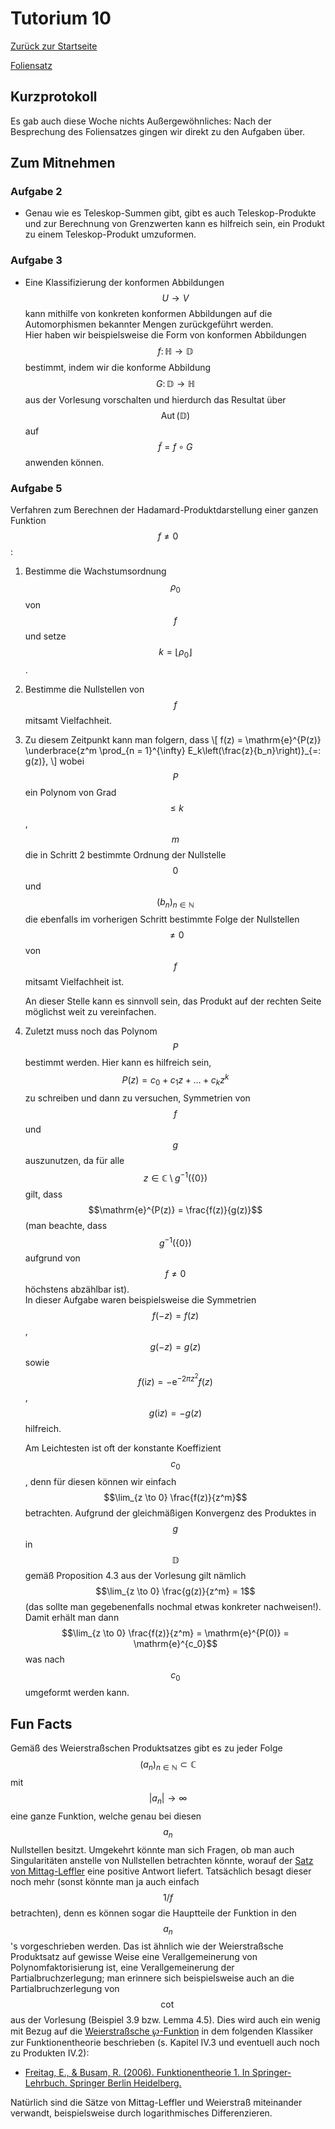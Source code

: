# Tutorium 10

[Zurück zur Startseite](../README.md)

[Foliensatz](../assets/tut10/presentation.pdf)

## Kurzprotokoll
Es gab auch diese Woche nichts Außergewöhnliches: Nach der Besprechung des Foliensatzes gingen wir direkt zu den Aufgaben über.

## Zum Mitnehmen

### Aufgabe 2
- Genau wie es Teleskop-Summen gibt, gibt es auch Teleskop-Produkte und zur Berechnung von Grenzwerten kann es hilfreich sein, ein Produkt zu einem Teleskop-Produkt umzuformen.

### Aufgabe 3
- Eine Klassifizierung der konformen Abbildungen $$U \to V$$ kann mithilfe von konkreten konformen Abbildungen auf die Automorphismen bekannter Mengen zurückgeführt werden.  
  Hier haben wir beispielsweise die Form von konformen Abbildungen $$f \colon \mathbb{H} \to \mathbb{D}$$ bestimmt, indem wir die konforme Abbildung $$G \colon \mathbb{D} \to \mathbb{H}$$ aus der Vorlesung vorschalten und hierdurch das Resultat über $$\operatorname{Aut}(\mathbb{D})$$ auf $$\tilde{f} = f \circ G$$ anwenden können.

### Aufgabe 5
Verfahren zum Berechnen der Hadamard-Produktdarstellung einer ganzen Funktion $$f \neq 0$$:
1. Bestimme die Wachstumsordnung $$\rho_0$$ von $$f$$ und setze $$k = \lfloor \rho_0 \rfloor$$.
2. Bestimme die Nullstellen von $$f$$ mitsamt Vielfachheit.
3. Zu diesem Zeitpunkt kann man folgern, dass
    \\[
        f(z) = \mathrm{e}^{P(z)} \underbrace{z^m \prod_{n = 1}^{\infty} E_k\left(\frac{z}{b_n}\right)}_{=: g(z)},
    \\]
    wobei $$P$$ ein Polynom von Grad $$\le k$$, $$m$$ die in Schritt 2 bestimmte Ordnung der Nullstelle $$0$$ und $$(b_n)_{n \in \mathbb{N}}$$ die ebenfalls im vorherigen Schritt bestimmte Folge der Nullstellen $$\neq 0$$ von $$f$$ mitsamt Vielfachheit ist.

    An dieser Stelle kann es sinnvoll sein, das Produkt auf der rechten Seite möglichst weit zu vereinfachen.
4. Zuletzt muss noch das Polynom $$P$$ bestimmt werden. Hier kann es hilfreich sein, $$P(z) = c_0 + c_1 z + \dots + c_k z^k$$ zu schreiben und dann zu versuchen, Symmetrien von $$f$$ und $$g$$ auszunutzen, da für alle $$z \in \mathbb{C} \setminus g^{-1}(\{0\})$$ gilt, dass $$\mathrm{e}^{P(z)} = \frac{f(z)}{g(z)}$$ (man beachte, dass $$g^{-1}(\{0\})$$ aufgrund von $$f \neq 0$$ höchstens abzählbar ist).  
    In dieser Aufgabe waren beispielsweise die Symmetrien $$f(-z) = f(z)$$, $$g(-z) = g(z)$$ sowie $$f(\mathrm{i} z) = - \mathrm{e}^{-2 \pi z^2} f(z)$$, $$g(\mathrm{i} z) = - g(z)$$ hilfreich.

    Am Leichtesten ist oft der konstante Koeffizient $$c_0$$, denn für diesen können wir einfach $$\lim_{z \to 0} \frac{f(z)}{z^m}$$ betrachten.
    Aufgrund der gleichmäßigen Konvergenz des Produktes in $$g$$ in $$\mathbb{D}$$ gemäß Proposition 4.3 aus der Vorlesung gilt nämlich $$\lim_{z \to 0} \frac{g(z)}{z^m} = 1$$ (das sollte man gegebenenfalls nochmal etwas konkreter nachweisen!).
    Damit erhält man dann $$\lim_{z \to 0} \frac{f(z)}{z^m} = \mathrm{e}^{P(0)} = \mathrm{e}^{c_0}$$ was nach $$c_0$$ umgeformt werden kann.
    

## Fun Facts

Gemäß des Weierstraßschen Produktsatzes gibt es zu jeder Folge $$(a_n)_{n \in \mathbb{N}} \subset \mathbb{C}$$ mit $$\lvert a_n \rvert \to \infty$$ eine ganze Funktion, welche genau bei diesen $$a_n$$ Nullstellen besitzt.
Umgekehrt könnte man sich Fragen, ob man auch Singularitäten anstelle von Nullstellen betrachten könnte, worauf der [Satz von Mittag-Leffler](https://de.wikipedia.org/wiki/Satz_von_Mittag-Leffler) eine positive Antwort liefert.
Tatsächlich besagt dieser noch mehr (sonst könnte man ja auch einfach $$1/f$$ betrachten), denn es können sogar die Hauptteile der Funktion in den $$a_n$$'s vorgeschrieben werden.
Das ist ähnlich wie der Weierstraßsche Produktsatz auf gewisse Weise eine Verallgemeinerung von Polynomfaktorisierung ist, eine Verallgemeinerung der Partialbruchzerlegung; man erinnere sich beispielsweise auch an die Partialbruchzerlegung von $$\cot$$ aus der Vorlesung (Beispiel 3.9 bzw. Lemma 4.5).
Dies wird auch ein wenig mit Bezug auf die [Weierstraßsche ℘-Funktion](https://de.wikipedia.org/wiki/Weierstra%C3%9Fsche_%E2%84%98-Funktion) in dem folgenden Klassiker zur Funktionentheorie beschrieben (s. Kapitel IV.3 und eventuell auch noch zu Produkten IV.2):

- [Freitag, E., & Busam, R. (2006). Funktionentheorie 1. In Springer-Lehrbuch. Springer Berlin Heidelberg.](https://doi.org/10.1007/3-540-32058-X)

Natürlich sind die Sätze von Mittag-Leffler und Weierstraß miteinander verwandt, beispielsweise durch logarithmisches Differenzieren.
